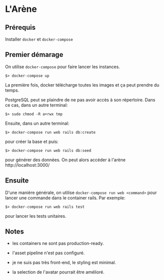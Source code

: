 # L'Arène

## Prérequis

Installer `docker` et `docker-compose`

## Premier démarage

On utilise `docker-compose` pour faire lancer les instances.

```
$> docker-compose up
```

La première fois, docker télécharge toutes les images et ça peut prendre du temps.

PostgreSQL peut se plaindre de ne pas avoir accès à son répertoire. Dans ce cas,
dans un autre terminal:
```
$> sudo chmod -R a+rwx tmp
```

Ensuite, dans un autre terminal:

```
$> docker-compose run web rails db:create
```
pour créer la base et puis:
```
$> docker-compose run web rails db:seed
```
pour générer des données. On peut alors accéder à l'arène http://localhost:3000/

## Ensuite

D'une manière générale, on utilise `docker-compose run web <command>` pour lancer
une commande dans le container rails. Par exemple:
```
$> docker-compose run web rails test
```
pour lancer les tests unitaires.

## Notes

* les containers ne sont pas production-ready.

* l'asset pipeline n'est pas configuré.

* je ne suis pas très front-end, le styling est minimal.

* la selection de l'avatar pourrait être amélioré.
